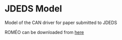 # JDEDS Model

Model of the CAN driver for paper submitted to JDEDS

ROMÉO can be downloaded from [here](http://romeo.rts-software.org/?page_id=3)
